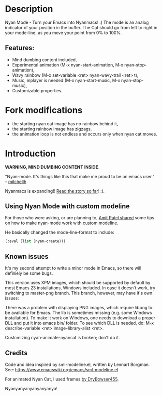 Description
===========

Nyan Mode - Turn your Emacs into Nyanmacs! :) The mode is an analog
indicator of your position in the buffer. The Cat should go from left to
right in your mode-line, as you move your point from 0% to 100%.

Features:
---------

-   Mind dumbing content included,
-   Experimental animation (M-x nyan-start-animation, M-x
    nyan-stop-animation),
-   Wavy rainbow (M-x set-variable \<ret\> nyan-wavy-trail \<ret\> t),
-   Music, mplayer is needed (M-x nyan-start-music, M-x
    nyan-stop-music),
-   Customizable properties.

Fork modifications
==================

-   the starting nyan cat image has no rainbow behind it,
-   the starting rainbow image has zigzags,
-   the animation loop is not endless and occurs only when nyan cat
    moves.

Introduction
============

**WARNING, MIND DUMBING CONTENT INSIDE.**

"Nyan-mode. It's things like this that make me proud to be an emacs
user." -
[mitchellh](http://twitter.com/#!/mitchellh/status/104931263479156736)

Nyanmacs is expanding!! [Read the story so
far](https://web.archive.org/web/20190506122454/http://jacek.zlydach.pl/blog/2011-08-25-introducing-nyan-mode-el-turn-your-emacs-into-nyanmacs.html)!
:).

Using Nyan Mode with custom modeline
------------------------------------

For those who were asking, or are planning to, [Amit Patel
shared](http://amitp.blogspot.com/2011/08/emacs-custom-mode-line.html)
some tips on how to make nyan-mode work with custom modeline.

He basically changed the mode-line-format to include:

``` commonlisp
(:eval (list (nyan-create)))
```

Known issues
------------

It's my second attempt to write a minor mode in Emacs, so there will
definiely be some bugs.

This version uses XPM images, which should be supported by default by
most Emacs 23 installations, Windows included. In case it doesn't work,
try switching to master-png branch. This branch, however, may have it's
own issues:

There was a problem with displaying PNG images, which require libpng to
be available for Emacs. The lib is sometimes missing (e.g. some Windows
installation). To make it work on Windows, one needs to download a
proper DLL and put it into emacs bin/ folder. To see which DLL is
needed, do: M-x describe-variable \<ret\> image-library-alist \<ret\>.

Customizing nyan-animate-nyancat is broken; don't do it.

Credits
-------

Code and idea inspired by sml-modeline.el, written by Lennart Borgman.
See: <https://www.emacswiki.org/emacs/sml-modeline.el>

For animated Nyan Cat, I used frames [by
DryBowser455](http://media.photobucket.com/image/nyan%20cat%20sprites/DryBowser455/th_NyanCatSprite.png?t=1304659408).

Nyanyanyanyanyanyanya!
